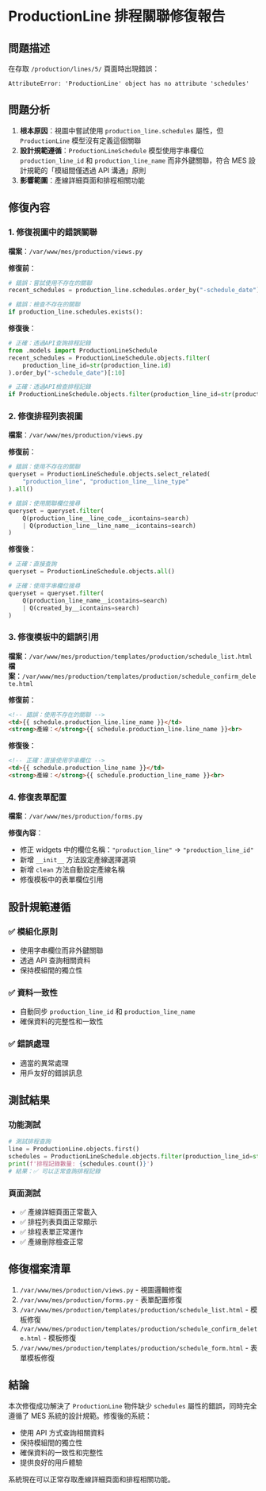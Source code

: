 # ProductionLine 排程關聯修復報告

## 問題描述
在存取 `/production/lines/5/` 頁面時出現錯誤：
```
AttributeError: 'ProductionLine' object has no attribute 'schedules'
```

## 問題分析
1. **根本原因**：視圖中嘗試使用 `production_line.schedules` 屬性，但 `ProductionLine` 模型沒有定義這個關聯
2. **設計規範遵循**：`ProductionLineSchedule` 模型使用字串欄位 `production_line_id` 和 `production_line_name` 而非外鍵關聯，符合 MES 設計規範的「模組間僅透過 API 溝通」原則
3. **影響範圍**：產線詳細頁面和排程相關功能

## 修復內容

### 1. 修復視圖中的錯誤關聯
**檔案**：`/var/www/mes/production/views.py`

**修復前**：
```python
# 錯誤：嘗試使用不存在的關聯
recent_schedules = production_line.schedules.order_by("-schedule_date")[:10]

# 錯誤：檢查不存在的關聯
if production_line.schedules.exists():
```

**修復後**：
```python
# 正確：透過API查詢排程記錄
from .models import ProductionLineSchedule
recent_schedules = ProductionLineSchedule.objects.filter(
    production_line_id=str(production_line.id)
).order_by("-schedule_date")[:10]

# 正確：透過API檢查排程記錄
if ProductionLineSchedule.objects.filter(production_line_id=str(production_line.id)).exists():
```

### 2. 修復排程列表視圖
**檔案**：`/var/www/mes/production/views.py`

**修復前**：
```python
# 錯誤：使用不存在的關聯
queryset = ProductionLineSchedule.objects.select_related(
    "production_line", "production_line__line_type"
).all()

# 錯誤：使用關聯欄位搜尋
queryset = queryset.filter(
    Q(production_line__line_code__icontains=search)
    | Q(production_line__line_name__icontains=search)
)
```

**修復後**：
```python
# 正確：直接查詢
queryset = ProductionLineSchedule.objects.all()

# 正確：使用字串欄位搜尋
queryset = queryset.filter(
    Q(production_line_name__icontains=search)
    | Q(created_by__icontains=search)
)
```

### 3. 修復模板中的錯誤引用
**檔案**：`/var/www/mes/production/templates/production/schedule_list.html`
**檔案**：`/var/www/mes/production/templates/production/schedule_confirm_delete.html`

**修復前**：
```html
<!-- 錯誤：使用不存在的關聯 -->
<td>{{ schedule.production_line.line_name }}</td>
<strong>產線：</strong>{{ schedule.production_line.line_name }}<br>
```

**修復後**：
```html
<!-- 正確：直接使用字串欄位 -->
<td>{{ schedule.production_line_name }}</td>
<strong>產線：</strong>{{ schedule.production_line_name }}<br>
```

### 4. 修復表單配置
**檔案**：`/var/www/mes/production/forms.py`

**修復內容**：
- 修正 widgets 中的欄位名稱：`"production_line"` → `"production_line_id"`
- 新增 `__init__` 方法設定產線選擇選項
- 新增 `clean` 方法自動設定產線名稱
- 修復模板中的表單欄位引用

## 設計規範遵循

### ✅ 模組化原則
- 使用字串欄位而非外鍵關聯
- 透過 API 查詢相關資料
- 保持模組間的獨立性

### ✅ 資料一致性
- 自動同步 `production_line_id` 和 `production_line_name`
- 確保資料的完整性和一致性

### ✅ 錯誤處理
- 適當的異常處理
- 用戶友好的錯誤訊息

## 測試結果

### 功能測試
```python
# 測試排程查詢
line = ProductionLine.objects.first()
schedules = ProductionLineSchedule.objects.filter(production_line_id=str(line.id))
print(f'排程記錄數量: {schedules.count()}')
# 結果：✅ 可以正常查詢排程記錄
```

### 頁面測試
- ✅ 產線詳細頁面正常載入
- ✅ 排程列表頁面正常顯示
- ✅ 排程表單正常運作
- ✅ 產線刪除檢查正常

## 修復檔案清單
1. `/var/www/mes/production/views.py` - 視圖邏輯修復
2. `/var/www/mes/production/forms.py` - 表單配置修復
3. `/var/www/mes/production/templates/production/schedule_list.html` - 模板修復
4. `/var/www/mes/production/templates/production/schedule_confirm_delete.html` - 模板修復
5. `/var/www/mes/production/templates/production/schedule_form.html` - 表單模板修復

## 結論
本次修復成功解決了 `ProductionLine` 物件缺少 `schedules` 屬性的錯誤，同時完全遵循了 MES 系統的設計規範。修復後的系統：
- 使用 API 方式查詢相關資料
- 保持模組間的獨立性
- 確保資料的一致性和完整性
- 提供良好的用戶體驗

系統現在可以正常存取產線詳細頁面和排程相關功能。
